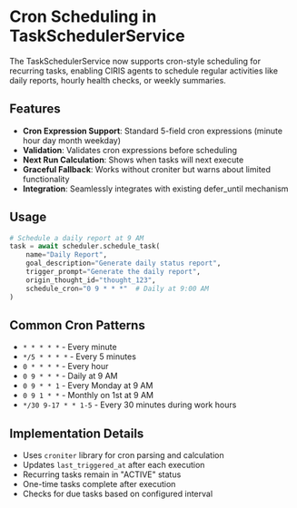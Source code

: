 # Cron Scheduling in TaskSchedulerService

The TaskSchedulerService now supports cron-style scheduling for recurring tasks, enabling CIRIS agents to schedule regular activities like daily reports, hourly health checks, or weekly summaries.

## Features

- **Cron Expression Support**: Standard 5-field cron expressions (minute hour day month weekday)
- **Validation**: Validates cron expressions before scheduling
- **Next Run Calculation**: Shows when tasks will next execute
- **Graceful Fallback**: Works without croniter but warns about limited functionality
- **Integration**: Seamlessly integrates with existing defer_until mechanism

## Usage

```python
# Schedule a daily report at 9 AM
task = await scheduler.schedule_task(
    name="Daily Report",
    goal_description="Generate daily status report",
    trigger_prompt="Generate the daily report",
    origin_thought_id="thought_123",
    schedule_cron="0 9 * * *"  # Daily at 9:00 AM
)
```

## Common Cron Patterns

- `* * * * *` - Every minute
- `*/5 * * * *` - Every 5 minutes
- `0 * * * *` - Every hour
- `0 9 * * *` - Daily at 9 AM
- `0 9 * * 1` - Every Monday at 9 AM
- `0 9 1 * *` - Monthly on 1st at 9 AM
- `*/30 9-17 * * 1-5` - Every 30 minutes during work hours

## Implementation Details

- Uses `croniter` library for cron parsing and calculation
- Updates `last_triggered_at` after each execution
- Recurring tasks remain in "ACTIVE" status
- One-time tasks complete after execution
- Checks for due tasks based on configured interval